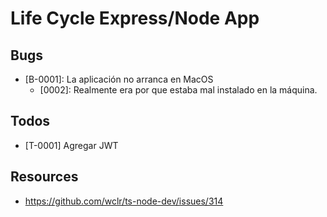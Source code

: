 # Life Cycle Express/Node App

## Bugs
- [B-0001]: La aplicación no arranca en MacOS
  - [0002]: Realmente era por que estaba mal instalado en la máquina.


## Todos
- [T-0001] Agregar JWT



## Resources
- https://github.com/wclr/ts-node-dev/issues/314

